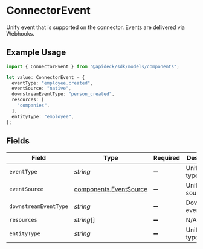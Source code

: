 # ConnectorEvent

Unify event that is supported on the connector. Events are delivered via Webhooks.

## Example Usage

```typescript
import { ConnectorEvent } from "@apideck/sdk/models/components";

let value: ConnectorEvent = {
  eventType: "employee.created",
  eventSource: "native",
  downstreamEventType: "person_created",
  resources: [
    "companies",
  ],
  entityType: "employee",
};
```

## Fields

| Field                                                            | Type                                                             | Required                                                         | Description                                                      | Example                                                          |
| ---------------------------------------------------------------- | ---------------------------------------------------------------- | ---------------------------------------------------------------- | ---------------------------------------------------------------- | ---------------------------------------------------------------- |
| `eventType`                                                      | *string*                                                         | :heavy_minus_sign:                                               | Unify event type                                                 | employee.created                                                 |
| `eventSource`                                                    | [components.EventSource](../../models/components/eventsource.md) | :heavy_minus_sign:                                               | Unify event source                                               | native                                                           |
| `downstreamEventType`                                            | *string*                                                         | :heavy_minus_sign:                                               | Downstream event type                                            | person_created                                                   |
| `resources`                                                      | *string*[]                                                       | :heavy_minus_sign:                                               | N/A                                                              |                                                                  |
| `entityType`                                                     | *string*                                                         | :heavy_minus_sign:                                               | Unify entity type                                                | employee                                                         |